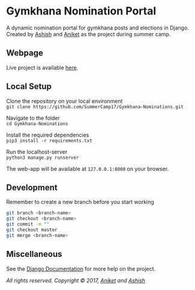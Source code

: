 # Gymkhana Nomination Portal


A dynamic nomination portal for gymkhana posts and elections in Django. Created by [Ashish](https://github.com/aasis21) and [Aniket](https://github.com/aniketp41) as the project during summer camp.

## Webpage
Live project is available [here](https://gymkhana.pythonanywhere.com).

## Local Setup
Clone the repository on your local environment <br>
` git clone https://github.com/SummerCamp17/Gymkhana-Nominations.git `

Navigate to the folder <br>
` cd Gymkhana-Nominations `

Install the required dependencies <br>
` pip3 install -r requirements.txt `

Run the localhost-server <br>
` python3 manage.py runserver `

The web-app will be available at `127.0.0.1:8000` on your browser. 

## Development
Remember to create a new branch before you start working <br>
``` sh
git branch <branch-name>
git checkout <branch-name>
git commit -m ""
git checkout master
git merge <branch-name>
```
## Miscellaneous
See the [Django Documentation](https://docs.djangoproject.com/en/1.11/) for more help on the project. 



*All rights reserved. Copyright © 2017, [Aniket](https://github.com/aniketp41) and [Ashish](https://github.com/aasis21)*

